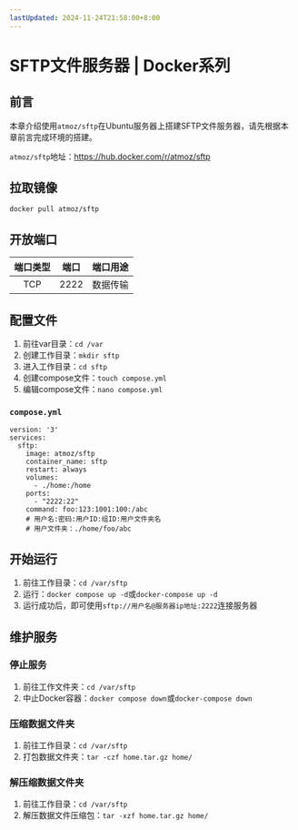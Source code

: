 ```yaml
---
lastUpdated: 2024-11-24T21:58:00+8:00
---
```


# SFTP文件服务器 | Docker系列

## 前言

本章介绍使用```atmoz/sftp```在Ubuntu服务器上搭建SFTP文件服务器，请先根据本章前言完成环境的搭建。

```atmoz/sftp```地址：<https://hub.docker.com/r/atmoz/sftp>

## 拉取镜像

```docker pull atmoz/sftp```

## 开放端口

| 端口类型 | 端口  | 端口用途 |
| :------: | :---: | :------: |
|   TCP    | 2222  | 数据传输 |

## 配置文件

1. 前往var目录：```cd /var```
2. 创建工作目录：```mkdir sftp```
3. 进入工作目录：```cd sftp```
4. 创建compose文件：```touch compose.yml```
5. 编辑compose文件：```nano compose.yml```

### ```compose.yml```

```yml{11}
version: '3'
services:
  sftp:
    image: atmoz/sftp
    container_name: sftp
    restart: always
    volumes:
      - ./home:/home
    ports:
      - "2222:22"
    command: foo:123:1001:100:/abc
    # 用户名:密码:用户ID:组ID:用户文件夹名
    # 用户文件夹：./home/foo/abc
```

## 开始运行

1. 前往工作目录：```cd /var/sftp```
2. 运行：```docker compose up -d```或```docker-compose up -d```
3. 运行成功后，即可使用```sftp://用户名@服务器ip地址:2222```连接服务器

## 维护服务

### 停止服务

1. 前往工作文件夹：```cd /var/sftp```
2. 中止Docker容器：```docker compose down```或```docker-compose down```

### 压缩数据文件夹

1. 前往工作目录：```cd /var/sftp```
2. 打包数据文件夹：```tar -czf home.tar.gz home/```

### 解压缩数据文件夹

1. 前往工作目录：```cd /var/sftp```
2. 解压数据文件压缩包：```tar -xzf home.tar.gz home/```